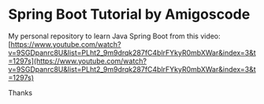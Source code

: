# Spring Boot Tutorial by Amigoscode

My personal repository to learn Java Spring Boot from this video:\
[https://www.youtube.com/watch?v=9SGDpanrc8U&list=PLht2_9m9drqk287fC4blrFYkyR0mbXWar&index=3&t=1297s](https://www.youtube.com/watch?v=9SGDpanrc8U&list=PLht2_9m9drqk287fC4blrFYkyR0mbXWar&index=3&t=1297s)

Thanks